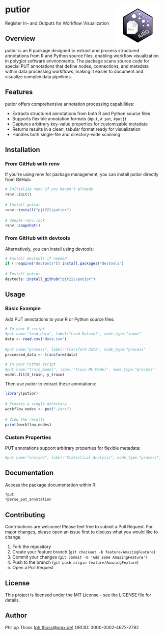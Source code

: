 # putior <img src="man/figures/logo.svg" align="right" height="139" alt="" />

Register In- and Outputs for Workflow Visualization

## Overview

putior is an R package designed to extract and process structured annotations from R and Python source files, enabling workflow visualization in polyglot software environments. The package scans source code for special PUT annotations that define nodes, connections, and metadata within data processing workflows, making it easier to document and visualize complex data pipelines.

## Features

putior offers comprehensive annotation processing capabilities:

- Extracts structured annotations from both R and Python source files
- Supports flexible annotation formats (`#put`, `# put`, `#put|`)
- Captures arbitrary key-value properties for customizable metadata
- Returns results in a clean, tabular format ready for visualization
- Handles both single-file and directory-wide scanning

## Installation

### From GitHub with renv

If you're using renv for package management, you can install putior directly from GitHub:

```r
# Initialize renv if you haven't already
renv::init()

# Install putior
renv::install("pjt222/putior")

# Update renv.lock
renv::snapshot()
```

### From GitHub with devtools

Alternatively, you can install using devtools:

```r
# Install devtools if needed
if (!require("devtools")) install.packages("devtools")

# Install putior
devtools::install_github("pjt222/putior")
```

## Usage

### Basic Example

Add PUT annotations to your R or Python source files:

```r
# In your R script
#put name:"load_data", label:"Load Dataset", node_type:"input"
data <- read.csv("data.csv")

#put name:"process", label:"Transform Data", node_type:"process"
processed_data <- transform(data)
```

```python
# In your Python script
#put name:"train_model", label:"Train ML Model", node_type:"process"
model.fit(X_train, y_train)
```

Then use putior to extract these annotations:

```r
library(putior)

# Process a single directory
workflow_nodes <- put("./src")

# View the results
print(workflow_nodes)
```

### Custom Properties

PUT annotations support arbitrary properties for flexible metadata:

```r
#put name:"analyze", label:"Statistical Analysis", node_type:"process", node_color:"blue", node_group:"statistics", execution_time:"120"
```

## Documentation

Access the package documentation within R:

```r
?put
?parse_put_annotation
```

## Contributing

Contributions are welcome! Please feel free to submit a Pull Request. For major changes, please open an issue first to discuss what you would like to change.

1. Fork the repository
2. Create your feature branch (`git checkout -b feature/AmazingFeature`)
3. Commit your changes (`git commit -m 'Add some AmazingFeature'`)
4. Push to the branch (`git push origin feature/AmazingFeature`)
5. Open a Pull Request

## License

This project is licensed under the MIT License - see the LICENSE file for details.

## Author

Philipp Thoss (ph.thoss@gmx.de)
ORCID: 0000-0002-4672-2792